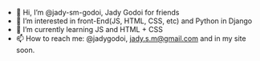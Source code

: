 - 👋 Hi, I’m @jady-sm-godoi, Jady Godoi for friends
- 👀 I’m interested in front-End(JS, HTML, CSS, etc) and Python in Django
- 🌱 I’m currently learning JS and HTML + CSS
- 📫 How to reach me: @jadygodoi, jady.s.m@gmail.com and in my site soon.

<!---
jady-sm-godoi/jady-sm-godoi is a ✨ special ✨ repository because its `README.md` (this file) appears on your GitHub profile.
You can click the Preview link to take a look at your changes.
--->
